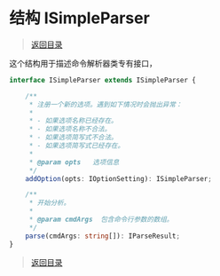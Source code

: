 # 结构 ISimpleParser

> [返回目录](./index.md)

这个结构用于描述命令解析器类专有接口，

```ts
interface ISimpleParser extends ISimpleParser {

    /**
     * 注册一个新的选项。遇到如下情况时会抛出异常：
     *
     * - 如果选项名称已经存在。
     * - 如果选项名称不合法。
     * - 如果选项简写式不合法。
     * - 如果选项简写式已经存在。
     *
     * @param opts   选项信息
     */
    addOption(opts: IOptionSetting): ISimpleParser;

    /**
     * 开始分析。
     *
     * @param cmdArgs  包含命令行参数的数组。
     */
    parse(cmdArgs: string[]): IParseResult;
}
```

> [返回目录](./index.md)
